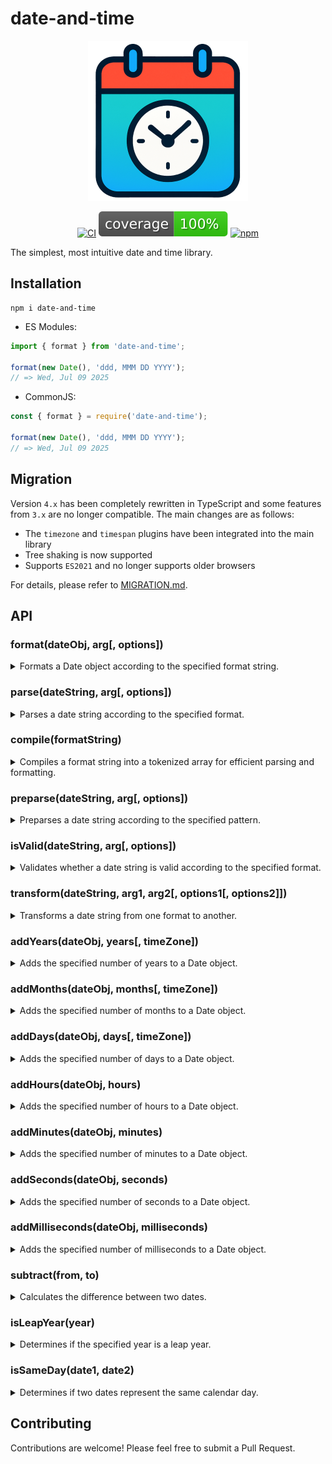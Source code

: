# date-and-time

<div align="center">
  <img src="https://raw.githubusercontent.com/knowledgecode/date-and-time/refs/heads/master/logo.png" alt="date-and-time" width="256">
</div>

<div align="center">

[![CI](https://github.com/knowledgecode/date-and-time/actions/workflows/test.yml/badge.svg)](https://github.com/knowledgecode/date-and-time/actions/workflows/test.yml)
[![Coverage](https://raw.githubusercontent.com/knowledgecode/date-and-time/refs/heads/master/.github/badges/coverage.svg)](https://github.com/knowledgecode/date-and-time/actions/workflows/test.yml)
[![npm](https://img.shields.io/npm/v/date-and-time)](https://www.npmjs.com/package/date-and-time)

</div>

The simplest, most intuitive date and time library.

## Installation

```shell
npm i date-and-time
```

- ES Modules:

```typescript
import { format } from 'date-and-time';

format(new Date(), 'ddd, MMM DD YYYY');
// => Wed, Jul 09 2025
```

- CommonJS:

```typescript
const { format } = require('date-and-time');

format(new Date(), 'ddd, MMM DD YYYY');
// => Wed, Jul 09 2025
```

## Migration

Version `4.x` has been completely rewritten in TypeScript and some features from `3.x` are no longer compatible. The main changes are as follows:

- The `timezone` and `timespan` plugins have been integrated into the main library
- Tree shaking is now supported
- Supports `ES2021` and no longer supports older browsers

For details, please refer to [MIGRATION.md](https://github.com/knowledgecode/date-and-time/blob/master/docs/MIGRATION.md).

## API

### format(dateObj, arg[, options])

<details>
<summary>Formats a Date object according to the specified format string.</summary>

- dateObj
  - type: `Date`
  - The Date object to format
- arg
  - type: `string | CompiledObject`
  - The format string or compiled object to match against the Date object
- [options]
  - type: `FormatterOptions`
  - Optional formatter options for customization

```typescript
import { format } from 'date-and-time';
import Tokyo from 'date-and-time/timezones/Asia/Tokyo';
import ja from 'date-and-time/locales/ja';

const now = new Date();

format(now, 'YYYY/MM/DD HH:mm:ss');
// => 2015/01/01 23:14:05

format(now, 'ddd, MMM DD YYYY');
// => Thu, Jan 01 2015

format(now, 'ddd, MMM DD YYYY hh:mm A [GMT]Z', { timeZone: 'UTC' });
// => Fri, Jan 02 2015 07:14 AM GMT+0000

format(now, 'YYYY年MMMM月D日dddd Ah:mm:ss [GMT]Z', { timeZone: Tokyo, locale: ja });
// => 2015年1月2日金曜日 午後4:14:05 GMT+0900
```

The tokens available for use in the format string specified as the second argument and their meanings are as follows:

| Token    | Meaning                                     | Output Examples       |
|:---------|:--------------------------------------------|:----------------------|
| YYYY     | 4-digit year                                | 0999, 2015            |
| YY       | 2-digit year                                | 99, 01, 15            |
| Y        | Year without zero padding                   | 2, 44, 888, 2015      |
| MMMM     | Full month name                             | January, December     |
| MMM      | Short month name                            | Jan, Dec              |
| MM       | Month                                       | 01, 12                |
| M        | Month without zero padding                  | 1, 12                 |
| DD       | Day                                         | 02, 31                |
| D        | Day without zero padding                    | 2, 31                 |
| dddd     | Full day name                               | Friday, Sunday        |
| ddd      | Short day name                              | Fri, Sun              |
| dd       | Very short day name                         | Fr, Su                |
| HH       | Hour in 24-hour format                      | 23, 08                |
| H        | Hour in 24-hour format without zero padding | 23, 8                 |
| hh       | Hour in 12-hour format                      | 11, 08                |
| h        | Hour in 12-hour format without zero padding | 11, 8                 |
| A        | Uppercase AM/PM                             | AM, PM                |
| AA       | Uppercase AM/PM (with periods)              | A.M., P.M.            |
| a        | Lowercase AM/PM                             | am, pm                |
| aa       | Lowercase AM/PM (with periods)              | a.m., p.m.            |
| mm       | Minutes                                     | 14, 07                |
| m        | Minutes without zero padding                | 14, 7                 |
| ss       | Seconds                                     | 05, 10                |
| s        | Seconds without zero padding                | 5, 10                 |
| SSS      | 3-digit milliseconds                        | 753, 022              |
| SS       | 2-digit milliseconds                        | 75, 02                |
| S        | 1-digit milliseconds                        | 7, 0                  |
| Z        | Timezone offset                             | +0100, -0800          |
| ZZ       | Timezone offset with colon                  | +01:00, -08:00        |

Additionally, by importing plugins, you can use the following tokens. For details, please refer to [PLUGINS.md](https://github.com/knowledgecode/date-and-time/blob/master/docs/PLUGINS.md).

| Token    | Meaning                                     | Output Examples       |
|:---------|:--------------------------------------------|:----------------------|
| DDD      | Ordinal representation of day               | 1st, 2nd, 3rd         |
| z        | Short timezone name                         | PST, EST              |
| zz       | Long timezone name                          | Pacific Standard Time |

The breakdown of `FormatterOptions` that can be specified as the third argument is as follows:

<details>
<summary><strong>hour12</strong></summary>

- type: `h11 | h12`
- default: `h12`
- The hour format to use for formatting. This is used when the hour is in 12-hour format. It can be `h11` for 11-hour format or `h12` for 12-hour format.

```typescript
format(now, 'dddd, MMMM D, YYYY [at] h:mm:ss.SSS A [GMT]ZZ', { hour12: 'h11' });
// Wednesday, July 23, 2025 at 0:12:54.814 AM GMT-07:00
```

</details>

<details>
<summary><strong>hour24</strong></summary>

- type: `h23 | h24`
- default: `h23`
- The hour format to use for formatting. This is used when the hour is in 24-hour format. It can be `h23` for 23-hour format or `h24` for 24-hour format.

```typescript
format(now, 'dddd, MMMM D, YYYY [at] H:mm:ss.SSS [GMT]ZZ', { hour24: 'h24' });
// => Wednesday, July 23, 2025 at 24:12:54.814 GMT-07:00
```

</details>

<details>
<summary><strong>numeral</strong></summary>

- type: `Numeral`
- default: `latn`
- The numeral system to use for formatting numbers. This is an object that provides methods to encode and decode numbers in the specified numeral system.

```typescript
import arab from 'date-and-time/numerals/arab';

format(now, 'DD/MM/YYYY', { numeral: arab });
// => ٠٨/٠٧/٢٠٢٥
```

Currently, the following numeral systems are supported:

- `arab`
- `arabext`
- `beng`
- `latn`
- `mymr`

</details>

<details>
<summary><strong>calendar</strong></summary>

- type: `buddhist | gregory`
- default: `gregory`
- The calendar system to use for formatting dates. This can be `buddhist` for Buddhist calendar or `gregory` for Gregorian calendar.

```typescript
format(now, 'dddd, MMMM D, YYYY', { calendar: 'buddhist' });
// => Wednesday, July 23, 2568
```

</details>

<details>
<summary><strong>timeZone</strong></summary>

- type: `TimeZone | UTC`
- default: `undefined`
- The time zone to use for formatting dates and times. This can be a specific time zone object or `UTC` to use Coordinated Universal Time. If not specified, it defaults to undefined, which means the local time zone will be used.

```typescript
import New_York from 'date-and-time/timezones/America/New_York';

format(now, 'dddd, MMMM D, YYYY [at] H:mm:ss.SSS [GMT]ZZ', { timeZone: New_York });
// => Wednesday, July 23, 2025 at 3:28:27.443 GMT-04:00
```

</details>

<details>
<summary><strong>locale</strong></summary>

- type: `Locale`
- default: `en`
- The locale to use for formatting dates and times. This is an object that provides methods to get localized month names, day names, and meridiems.

```typescript
import es from 'date-and-time/locales/es';

format(now, 'dddd, D [de] MMMM [de] YYYY, h:mm:ss.SSS aa [GMT]ZZ', { locale: es });
// => miércoles, 23 de julio de 2025, 12:38:08,533 a.m. GMT-07:00
```

<details>
<summary>Currently, the following locales are supported:</summary>

- `ar` (Arabic)
- `az` (Azerbaijani)
- `bn` (Bengali)
- `cs` (Czech)
- `da` (Danish)
- `de` (German)
- `el` (Greek)
- `en` (English)
- `es` (Spanish)
- `fa` (Persian)
- `fi` (Finnish)
- `fr` (French)
- `he` (Hebrew)
- `hi` (Hindi)
- `hu` (Hungarian)
- `id` (Indonesian)
- `it` (Italian)
- `ja` (Japanese)
- `ko` (Korean)
- `ms` (Malay)
- `my` (Burmese)
- `nl` (Dutch)
- `no` (Norwegian)
- `pl` (Polish)
- `pt-BR` (Brazilian Portuguese)
- `pt-PT` (European Portuguese)
- `ro` (Romanian)
- `ru` (Russian)
- `rw` (Kinyarwanda)
- `sr-Cyrl` (Serbian Cyrillic)
- `sr-Latn` (Serbian Latin)
- `sv` (Swedish)
- `ta` (Tamil)
- `th` (Thai)
- `tr` (Turkish)
- `uk` (Ukrainian)
- `uz-Cyrl` (Uzbek Cyrillic)
- `uz-Latn` (Uzbek Latin)
- `vi` (Vietnamese)
- `zh-Hans` (Simplified Chinese)
- `zh-Hant` (Traditional Chinese)

</details>
</details>

#### Notes

<details open>
<summary><strong>Comments</strong></summary>

Parts of the format string enclosed in brackets are output as-is, regardless of whether they are valid tokens.

```typescript
format(new Date(), 'DD-[MM]-YYYY');     // => '02-MM-2015'
format(new Date(), '[DD-[MM]-YYYY]');   // => 'DD-[MM]-YYYY'
```

</details>

<details open>
<summary><strong>Output as UTC timezone</strong></summary>

To output date and time as UTC timezone, specify the string `UTC` in the `timeZone` property of `FormatterOptions`.

```typescript
format(new Date(), 'hh:mm A [GMT]Z');
// => '12:14 PM GMT-0700'

format(new Date(), 'hh:mm A [GMT]Z', { timeZone: 'UTC' });
// => '07:14 AM GMT+0000'
```

</details>
</details>

### parse(dateString, arg[, options])

<details>
<summary>Parses a date string according to the specified format.</summary>

- dateString
  - type: `string`
  - The date string to parse
- arg
  - type: `string | CompiledObject`
  - The format string or compiled object to match against the date string
- [options]
  - type: `ParserOptions`
  - Optional parser options for customization

```typescript
import { parse } from 'date-and-time';
import Paris from 'date-and-time/timezones/Europe/Paris';
import fr from 'date-and-time/locales/fr';

parse('2015/01/02 23:14:05', 'YYYY/MM/DD HH:mm:ss');
// => Jan 02 2015 23:14:05 GMT-0800

parse('02-01-2015', 'DD-MM-YYYY');
// => Jan 02 2015 00:00:00 GMT-0800

parse('11:14:05 PM', 'h:mm:ss A', { timeZone: 'UTC' });
// => Jan 02 1970 23:14:05 GMT+0000

parse(
  '02 janv. 2015, 11:14:05 PM', 'DD MMM YYYY, h:mm:ss A',
  { timeZone: Paris, locale: fr }
);
// => Jan 02 2015 23:14:05 GMT+0100

parse('Jam 1 2017', 'MMM D YYYY');
// => Invalid Date
```

The tokens available for use in the format string specified as the second argument and their meanings are as follows:

| Token     | Meaning                                     | Input Examples      |
|:----------|:--------------------------------------------|:--------------------|
| YYYY      | 4-digit year                                | 0999, 2015          |
| Y         | Year without zero padding                   | 2, 44, 88, 2015     |
| MMMM      | Full month name                             | January, December   |
| MMM       | Short month name                            | Jan, Dec            |
| MM        | Month                                       | 01, 12              |
| M         | Month without zero padding                  | 1, 12               |
| DD        | Day                                         | 02, 31              |
| D         | Day without zero padding                    | 2, 31               |
| HH        | Hour in 24-hour format                      | 23, 08              |
| H         | Hour in 24-hour format without zero padding | 23, 8               |
| hh        | Hour in 12-hour format                      | 11, 08              |
| h         | Hour in 12-hour format without zero padding | 11, 8               |
| A         | Uppercase AM/PM                             | AM, PM              |
| AA        | Uppercase AM/PM (with periods)              | A.M., P.M.          |
| a         | Lowercase AM/PM                             | am, pm              |
| aa        | Lowercase AM/PM (with periods)              | a.m., p.m.          |
| mm        | Minutes                                     | 14, 07              |
| m         | Minutes without zero padding                | 14, 7               |
| ss        | Seconds                                     | 05, 10              |
| s         | Seconds without zero padding                | 5, 10               |
| SSS       | 3-digit milliseconds                        | 753, 022            |
| SS        | 2-digit milliseconds                        | 75, 02              |
| S         | 1-digit milliseconds                        | 7, 0                |
| Z         | Timezone offset                             | +0100, -0800        |
| ZZ        | Timezone offset with colon                  | +01:00, -08:00      |

Additionally, by importing plugins, you can use the following tokens. For details, please refer to [PLUGINS.md](https://github.com/knowledgecode/date-and-time/blob/master/docs/PLUGINS.md).

| Token     | Meaning                                    | Input Examples       |
|:----------|:-------------------------------------------|:---------------------|
| YY        | 2-digit year                               | 90, 00, 08, 19       |
| DDD       | Ordinal representation of day              | 1st, 2nd, 3rd        |
| dddd      | Full day name                              | Friday, Sunday       |
| ddd       | Short day name                             | Fri, Sun             |
| dd        | Very short day name                        | Fr, Su               |
| SSSSSS    | 6-digit milliseconds                       | 123456, 000001       |
| SSSSS     | 5-digit milliseconds                       | 12345, 00001         |
| SSSS      | 4-digit milliseconds                       | 1234, 0001           |
| fff       | 3-digit microseconds                       | 753, 022             |
| ff        | 2-digit microseconds                       | 75, 02               |
| f         | 1-digit microseconds                       | 7, 0                 |
| SSSSSSSSS | 9-digit milliseconds                       | 123456789, 000000001 |
| SSSSSSSS  | 8-digit milliseconds                       | 12345678, 00000001   |
| SSSSSSS   | 7-digit milliseconds                       | 1234567, 0000001     |
| FFF       | 3-digit nanoseconds                        | 753, 022             |
| FF        | 2-digit nanoseconds                        | 75, 02               |
| F         | 1-digit nanoseconds                        | 7, 0                 |

The breakdown of `ParserOptions` that can be specified as the third argument is as follows:

<details>
<summary><strong>hour12</strong></summary>

- type: `h11 | h12`
- default: `h12`
- The hour format to use for parsing. This is used when the hour is in 12-hour format. It can be `h11` for 11-hour format (0 - 11) or `h12` for 12-hour format (1 - 12).

```typescript
parse('0:12:54 PM', 'h:mm:ss A', { hour12: 'h11' });
// => Jan 01 1970 12:12:54 GMT-0800
```

</details>

<details>
<summary><strong>hour24</strong></summary>

- type: `h23 | h24`
- default: `h23`
- The hour format to use for parsing. This is used when the hour is in 24-hour format. It can be `h23` for 23-hour format (0 - 23) or `h24` for 24-hour format (1 - 24).

```typescript
parse('24:12:54', 'h:mm:ss', { hour24: 'h24' });
// => Jan 01 1970 00:12:54 GMT-0800
```

</details>

<details>
<summary><strong>numeral</strong></summary>

- type: `Numeral`
- default: `latn`
- The numeral system to use for parsing numbers. This is an object that provides methods to encode and decode numbers in the specified numeral system.

```typescript
import arab from 'date-and-time/numerals/arab';

parse('٠٨/٠٧/٢٠٢٥', 'DD/MM/YYYY', { numeral: arab });
// => July 09 2025 00:00:00 GMT-0700
```

Currently, the following numeral systems are supported:

- `arab`
- `arabext`
- `beng`
- `latn`
- `mymr`

</details>

<details>
<summary><strong>calendar</strong></summary>

- type: `buddhist | gregory`
- default: `gregory`
- The calendar system to use for parsing dates. This can be `buddhist` for Buddhist calendar or `gregory` for Gregorian calendar.

```typescript
parse('July 09 2025', 'MMMM DD YYYY', { calendar: 'buddhist' });
// => July 09 1482 00:00:00 GMT-0752
// Note: Buddhist calendar is 543 years ahead of Gregorian calendar,
// so 2025 BE (Buddhist Era) equals 1482 CE (Common Era)
```

</details>

<details>
<summary><strong>ignoreCase</strong></summary>

- type: `boolean`
- default: `false`
- Whether to ignore case when matching strings. This is useful for matching month names, day names, and meridiems in a case-insensitive manner. If true, the parser will convert both the input string and the strings in the locale to lowercase before matching.

```typescript
parse('july 09 2025', 'MMMM DD YYYY', { ignoreCase: true });
// => July 09 2025 00:00:00 GMT-0700
```

</details>

<details>
<summary><strong>timeZone</strong></summary>

- type: `TimeZone | UTC`
- default: `undefined`
- The time zone to use for parsing dates and times. This can be a specific time zone object or `UTC` to use Coordinated Universal Time. If not specified, it defaults to undefined, which means the local time zone will be used.

```typescript
import New_York from 'date-and-time/timezones/America/New_York';

parse('July 09 2025, 12:34:56', 'MMMM D YYYY, H:mm:ss', { timeZone: New_York });
// => July 09 2025 09:34:56 GMT-0700 (July 09 2025 12:34:56 GMT-0400)

parse('July 09 2025, 12:34:56', 'MMMM D YYYY, H:mm:ss', { timeZone: 'UTC' });
// => July 09 2025 05:34:56 GMT-0700 (July 09 2025 12:34:56 GMT+0000)
```

</details>

<details>
<summary><strong>locale</strong></summary>

- type: `Locale`
- default: `en`
- The locale to use for parsing dates and times. This is an object that provides methods to get localized month names, day names, and meridiems.

```typescript
import es from 'date-and-time/locales/es';

parse(
  '23 de julio de 2025, 12:38:08,533 a.m. GMT-07:00',
  'D [de] MMMM [de] YYYY, h:mm:ss,SSS aa [GMT]ZZ',
  { locale: es }
);
// => July 23 2025 12:38:08.533 GMT-0700
```

<details>
<summary>Currently, the following locales are supported:</summary>

- `ar` (Arabic)
- `az` (Azerbaijani)
- `bn` (Bengali)
- `cs` (Czech)
- `da` (Danish)
- `de` (German)
- `el` (Greek)
- `en` (English)
- `es` (Spanish)
- `fa` (Persian)
- `fi` (Finnish)
- `fr` (French)
- `he` (Hebrew)
- `hi` (Hindi)
- `hu` (Hungarian)
- `id` (Indonesian)
- `it` (Italian)
- `ja` (Japanese)
- `ko` (Korean)
- `ms` (Malay)
- `my` (Burmese)
- `nl` (Dutch)
- `no` (Norwegian)
- `pl` (Polish)
- `pt-BR` (Brazilian Portuguese)
- `pt-PT` (European Portuguese)
- `ro` (Romanian)
- `ru` (Russian)
- `rw` (Kinyarwanda)
- `sr-Cyrl` (Serbian Cyrillic)
- `sr-Latn` (Serbian Latin)
- `sv` (Swedish)
- `ta` (Tamil)
- `th` (Thai)
- `tr` (Turkish)
- `uk` (Ukrainian)
- `uz-Cyrl` (Uzbek Cyrillic)
- `uz-Latn` (Uzbek Latin)
- `vi` (Vietnamese)
- `zh-Hans` (Simplified Chinese)
- `zh-Hant` (Traditional Chinese)

</details>
</details>

#### Notes

<details open>
<summary><strong>When parsing fails</strong></summary>

If this function fails to parse, it will return `Invalid Date`. Notice that the `Invalid Date` is a Date object, not `NaN` or `null`. You can tell whether the Date object is invalid as follows:

```typescript
const today = parse('Jam 1 2017', 'MMM D YYYY');

if (isNaN(today.getTime())) {
  console.error('Parsing failed');
}
```

</details>

<details open>
<summary><strong>Input as UTC timezone</strong></summary>

If the `dateString` does not contain a timezone offset and the `timeZone` property of the third argument is not specified, this function considers the `dateString` to be in the local timezone. If you want to process a `dateString` without a timezone offset as UTC timezone, set the string `UTC` to the `timeZone` property in the third argument. Note that the timezone offset contained in the `dateString` takes precedence over the `timeZone` property of the third argument.

```typescript
parse('11:14:05 PM', 'hh:mm:ss A');
// => Jan 1 1970 23:14:05 GMT-0800

parse('11:14:05 PM GMT+0000', 'hh:mm:ss A [GMT]Z');
// => Jan 1 1970 23:14:05 GMT+0000

parse('11:14:05 PM', 'hh:mm:ss A', { timeZone: 'UTC' });
// => Jan 1 1970 23:14:05 GMT+0000
```

</details>

<details open>
<summary><strong>Default Date Time</strong></summary>

Default date is `January 1, 1970`, time is `00:00:00.000`. Any date/time components not specified in the input string will be filled with these default values.

```typescript
parse('11:14:05 PM', 'hh:mm:ss A');
// => Jan 1 1970 23:14:05 GMT-0800

parse('Feb 2000', 'MMM YYYY');
// => Feb 1 2000 00:00:00 GMT-0800
```

</details>

<details open>
<summary><strong>Max Date / Min Date</strong></summary>

The parsable maximum date is `December 31, 9999`, and the minimum date is `January 1, 0001`.

```typescript
parse('Dec 31 9999', 'MMM D YYYY');
// => Dec 31 9999 00:00:00 GMT-0800

parse('Dec 31 10000', 'MMM D YYYY');
// => Invalid Date

parse('Jan 1 0001', 'MMM D YYYY');
// => Jan 1 0001 00:00:00 GMT-0800

parse('Jan 1 0000', 'MMM D YYYY');
// => Invalid Date
```

</details>

<details open>
<summary><strong>12-hour notation and Meridiem</strong></summary>

If you use the `hh` or `h` (12-hour) token, use it together with the `A` (meridiem) token to get the correct value.

```typescript
parse('11:14:05', 'hh:mm:ss');
// => Jan 1 1970 11:14:05 GMT-0800

parse('11:14:05 PM', 'hh:mm:ss A');
// => Jan 1 1970 23:14:05 GMT-0800
```

</details>

<details open>
<summary><strong>Token invalidation</strong></summary>

Any part of the given format string that you do not want to be recognized as a token should be enclosed in square brackets. They are considered comments and will not be parsed.

```typescript
parse('12 hours 34 minutes', 'HH hours mm minutes');
// => Invalid Date

parse('12 hours 34 minutes', 'HH [hours] mm [minutes]');
// => Jan 1 1970 12:34:00 GMT-0800
```

</details>

<details open>
<summary><strong>Wildcard</strong></summary>

Whitespace acts as a wildcard token. This token will skip parsing the corresponding parts of the date and time strings. This behavior is similar to enclosing part of a format string in square brackets (Token invalidation), but with the flexibility that the contents do not have to match exactly - only the character count needs to match between the format string and input string.

```typescript
// This will be an error.
parse('2015/01/02 11:14:05', 'YYYY/MM/DD');
// => Invalid Date

parse('2015/01/02 11:14:05', 'YYYY/MM/DD         ');
// => Jan 2 2015 00:00:00 GMT-0800
```

</details>

<details open>
<summary><strong>Ellipsis</strong></summary>

`...` token ignores subsequent corresponding date and time strings. Use this token only at the end of a format string. The above example can also be written like this:

```typescript
parse('2015/01/02 11:14:05', 'YYYY/MM/DD...');
// => Jan 2 2015 00:00:00 GMT-0800
```

</details>
</details>

### compile(formatString)

<details>
<summary>Compiles a format string into a tokenized array for efficient parsing and formatting.</summary>

- formatString
  - type: `string`
  - The format string to compile

If you are going to execute the `format`, `parse`, or `isValid` functions many times with one string format, it is recommended to precompile and reuse it for performance.

```typescript
import { compile, parse, format } from 'date-and-time';

const pattern = compile('MMM D YYYY h:m:s A');

parse('Mar 22 2019 2:54:21 PM', pattern);
parse('Jul 27 2019 4:15:24 AM', pattern);
parse('Dec 25 2019 3:51:11 AM', pattern);

format(new Date(), pattern);
// => Mar 16 2020 6:24:56 PM
```

</details>

### preparse(dateString, arg[, options])

<details>
<summary>Preparses a date string according to the specified pattern.</summary>

- dateString
  - type: `string`
  - The date string to preparse
- arg
  - type: `string | CompiledObject`
  - The pattern string or compiled object to match against the date string
- [options]
  - type: `ParserOptions`
  - Optional parser options

```typescript
import { preparse } from 'date-and-time';

preparse('Jan 2015 02 23:14:05 GMT-0800', 'MMM YYYY DD HH:mm:ss [GMT]Z');

{
  Y: 2015,      // Year
  M: 1,         // Month
  D: 2,         // Day
  H: 23,        // Hour (24-hour)
  m: 14,        // Minute
  s: 5,         // Second
  Z: 480,       // Timezone offset in minutes
  _index: 29,   // Current parsing position
  _length: 29,  // Total length of date string
  _match: 7     // Number of matched tokens
}
```

This date structure provides a parsing result. You will be able to tell from it how the date string was parsed (or why the parsing failed).

</details>

### isValid(dateString, arg[, options])

<details>
<summary>Validates whether a date string is valid according to the specified format.</summary>

- dateString
  - type: `string`
  - The date string to validate
- arg
  - type: `string | CompiledObject`
  - The format string or compiled object
- [options]
  - type: `ParserOptions`
  - Optional parser options

```typescript
isValid('2015/01/02 23:14:05', 'YYYY/MM/DD HH:mm:ss');  // => true
isValid('29-02-2015', 'DD-MM-YYYY');                    // => false
```

For details about `ParserOptions`, refer to the `parse` function section.

</details>

### transform(dateString, arg1, arg2[, options1[, options2]])

<details>
<summary>Transforms a date string from one format to another.</summary>

- dateString
  - type: `string`
  - The date string to transform
- arg1
  - type: `string | CompiledObject`
  - The format string or compiled object for parsing
- arg2
  - type: `string | CompiledObject`
  - The format string or compiled object for formatting
- [options1]
  - type: `ParserOptions`
  - Optional parser options
- [options2]
  - type: `FormatterOptions`
  - Optional formatter options

This is a syntactic sugar for combining `parse` and `format` processing to convert date formats in a single function. It converts `dateString` to `arg2` format. Actually, it parses the `dateString` in `arg1` format and then formats it in `arg2` format.

```typescript
import { transform } from 'date-and-time';
import New_York from 'date-and-time/timezones/America/New_York';
import Los_Angeles from 'date-and-time/timezones/America/Los_Angeles';

// Swap the order of month and day
transform('3/8/2020', 'D/M/YYYY', 'M/D/YYYY');
// => 8/3/2020

// Convert 24-hour format to 12-hour format
transform('13:05', 'HH:mm', 'hh:mm A');
// => 01:05 PM

// Convert EST to PST
transform(
  '3/8/2020 1:05 PM', 'D/M/YYYY h:mm A', 'D/M/YYYY h:mm A',
  { timeZone: New_York }, { timeZone: Los_Angeles }
);
// => 3/8/2020 10:05 AM
```

For details about `ParserOptions`, refer to the `parse` function section. For details about `FormatterOptions`, refer to the `format` function section.

</details>

### addYears(dateObj, years[, timeZone])

<details>
<summary>Adds the specified number of years to a Date object.</summary>

- dateObj
  - type: `Date`
  - The Date object to modify
- years
  - type: `number`
  - The number of years to add
- [timeZone]
  - type: `TimeZone | UTC`
  - Optional time zone object or `UTC`

```typescript
import { addYears } from 'date-and-time';
import Los_Angeles from 'date-and-time/timezones/America/Los_Angeles';

const now = new Date(2024, 2, 11, 1);   // => Mar 11 2024 01:00:00 GMT-07:00

addYears(now, 1, Los_Angeles);          // => Mar 11 2025 01:00:00 GMT-07:00
addYears(now, -1, Los_Angeles);         // => Mar 11 2023 01:00:00 GMT-08:00
```

Exceptional behavior of the calculation for the last day of the month:

```typescript
const now = new Date(Date.UTC(2020, 1, 29));    // => Feb 29 2020
const next = addYears(now, 1, 'UTC');           // => Feb 28 2021
const back = addYears(next, -1, 'UTC');         // => Feb 28 2020 (not the original date)
```

</details>

### addMonths(dateObj, months[, timeZone])

<details>
<summary>Adds the specified number of months to a Date object.</summary>

- dateObj
  - type: `Date`
  - The Date object to modify
- months
  - type: `number`
  - The number of months to add
- [timeZone]
  - type: `TimeZone | UTC`
  - Optional time zone object or `UTC`

```typescript
import { addMonths } from 'date-and-time';
import Los_Angeles from 'date-and-time/timezones/America/Los_Angeles';

const now = new Date(2024, 2, 11, 1);   // => Mar 11 2024 01:00:00 GMT-07:00

addMonths(now, 1, Los_Angeles);         // => Apr 11 2024 01:00:00 GMT-07:00
addMonths(now, -1, Los_Angeles);        // => Feb 11 2024 01:00:00 GMT-08:00
```

Exceptional behavior of the calculation for the last day of the month:

```typescript
const now = new Date(Date.UTC(2023, 0, 31));    // => Jan 31 2023
const apr = addMonths(now, 3, 'UTC');           // => Apr 30 2023
const feb = addMonths(apr, -2, 'UTC');          // => Feb 28 2023
```

</details>

### addDays(dateObj, days[, timeZone])

<details>
<summary>Adds the specified number of days to a Date object.</summary>

- dateObj
  - type: `Date`
  - The Date object to modify
- days
  - type: `number`
  - The number of days to add
- [timeZone]
  - type: `TimeZone | UTC`
  - Optional time zone object or `UTC`

```typescript
import { addDays } from 'date-and-time';
import Los_Angeles from 'date-and-time/timezones/America/Los_Angeles';

const now = new Date(2024, 2, 11, 1);   // => Mar 11 2024 01:00:00 GMT-07:00

addDays(now, 1, Los_Angeles);           // => Mar 12 2024 01:00:00 GMT-07:00
addDays(now, -1, Los_Angeles);          // => Mar 10 2024 01:00:00 GMT-08:00
```

</details>

### addHours(dateObj, hours)

<details>
<summary>Adds the specified number of hours to a Date object.</summary>

- dateObj
  - type: `Date`
  - The Date object to modify
- hours
  - type: `number`
  - The number of hours to add

```typescript
import { addHours } from 'date-and-time';

const now = new Date(2025, 6, 24);  // => Jul 24 2025 00:00:00

addHours(now, -1);                  // => Jul 23 2025 23:00:00
```

</details>

### addMinutes(dateObj, minutes)

<details>
<summary>Adds the specified number of minutes to a Date object.</summary>

- dateObj
  - type: `Date`
  - The Date object to modify
- minutes
  - type: `number`
  - The number of minutes to add

```typescript
import { addMinutes } from 'date-and-time';

const now = new Date(2025, 6, 24);  // => Jul 24 2025 00:00:00

addMinutes(now, 2);                 // => Jul 24 2025 00:02:00
```

</details>

### addSeconds(dateObj, seconds)

<details>
<summary>Adds the specified number of seconds to a Date object.</summary>

- dateObj
  - type: `Date`
  - The Date object to modify
- seconds
  - type: `number`
  - The number of seconds to add

```typescript
import { addSeconds } from 'date-and-time';

const now = new Date(2025, 6, 24);  // => Jul 24 2025 00:00:00

addSeconds(now, -3);                // => Jul 23 2025 23:59:57
```

</details>

### addMilliseconds(dateObj, milliseconds)

<details>
<summary>Adds the specified number of milliseconds to a Date object.</summary>

- dateObj
  - type: `Date`
  - The Date object to modify
- milliseconds
  - type: `number`
  - The number of milliseconds to add

```typescript
import { addMilliseconds } from 'date-and-time';

const now = new Date(2025, 6, 24);  // => Jul 24 2025 00:00:00.000

addMilliseconds(now, 123);          // => Jul 24 2025 00:00:00.123
```

</details>

### subtract(from, to)

<details>
<summary>Calculates the difference between two dates.</summary>

- from
  - type: `Date`
  - The first Date object
- to
  - type: `Date`
  - The second Date object

Returns a `Duration` instance with methods to get the difference in various units.

```typescript
import { subtract } from 'date-and-time';

const yesterday = new Date(2015, 0, 1);
const today = new Date(2015, 0, 2, 3, 4, 5, 6);

const duration = subtract(yesterday, today);

duration.toDays().value;            // => 1.127835...
duration.toHours().value;           // => 27.068057...
duration.toMinutes().value;         // => 1624.083433...
duration.toSeconds().value;         // => 97445.006
duration.toMilliseconds().value;    // => 97445006
duration.toMicroseconds().value;    // => 97445006000
duration.toNanoseconds().value;     // => 97445006000000
```

#### Duration

The `Duration` object can be directly created not only as a return value of the `subtract` function, but also by passing any numeric value (milliseconds) as a constructor argument.

```typescript
import { Duration } from 'date-and-time';

const duration = new Duration(123);

duration.toSeconds().value; // => 0.123
```

<details>
<summary><strong>toDays()</strong></summary>

This method calculates the number of days in the duration and returns a descriptor that includes the value in days, a format method for custom formatting, and a toParts method that returns an object with the parts of the duration.

```typescript
duration.toDays().value;
// => 1.127835...

duration.toDays().format('D[day], H:mm:ss.SSSfffFFF');
// => 1day, 3:04:05.006000000

duration.toDays().toParts();
// => { days: 1, hours: 3, minutes: 4, seconds: 5, ... }
```

</details>

<details>
<summary><strong>toHours()</strong></summary>

This method calculates the number of hours in the duration and returns a descriptor that includes the value in hours, a format method for custom formatting, and a toParts method that returns an object with the parts of the duration.

```typescript
duration.toHours().value;
// => 27.068057...

duration.toHours().format('H:mm:ss.SSSfffFFF');
// => 27:04:05.006000000

duration.toHours().toParts();
// => { hours: 27, minutes: 4, seconds: 5, ... }
```

</details>

<details>
<summary><strong>toMinutes()</strong></summary>

This method calculates the number of minutes in the duration and returns a descriptor that includes the value in minutes, a format method for custom formatting, and a toParts method that returns an object with the parts of the duration.

```typescript
duration.toMinutes().value;
// => 1624.083433...

duration.toMinutes().format('m[min] ss.SSSfffFFF');
// => 1624min 05.006000000

duration.toMinutes().toParts();
// => { minutes: 1624, seconds: 5, milliseconds: 6, ... }
```

</details>

<details>
<summary><strong>toSeconds()</strong></summary>

This method calculates the number of seconds in the duration and returns a descriptor that includes the value in seconds, a format method for custom formatting, and a toParts method that returns an object with the parts of the duration.

```typescript
duration.toSeconds().value;
// => 97445.006

duration.toSeconds().format('s[sec] SSSfffFFF');
// => 97445sec 006000000

duration.toSeconds().toParts();
// => { seconds: 97445, milliseconds: 6, microseconds: 0, ... }
```

</details>

<details>
<summary><strong>toMilliseconds()</strong></summary>

This method calculates the number of milliseconds in the duration and returns a descriptor that includes the value in milliseconds, a format method for custom formatting, and a toParts method that returns an object with the parts of the duration.

```typescript
duration.toMilliseconds().value;
// => 97445006

duration.toMilliseconds().format('S.fffFFF');
// => 97445006.000000

duration.toMilliseconds().toParts();
// => { milliseconds: 97445006, microseconds: 0, nanoseconds: 0 }
```

</details>

<details>
<summary><strong>toMicroseconds()</strong></summary>

This method calculates the number of microseconds in the duration and returns a descriptor that includes the value in microseconds, a format method for custom formatting, and a toParts method that returns an object with the microseconds and nanoseconds parts.

```typescript
duration.toMicroseconds().value;
// => 97445006000

duration.toMicroseconds().format('f.FFF');
// => 97445006000.000

duration.toMicroseconds().toParts();
// => { microseconds: 97445006000, nanoseconds: 0 }
```

</details>

<details>
<summary><strong>toNanoseconds()</strong></summary>

This method calculates the number of nanoseconds in the duration and returns a descriptor that includes the value in nanoseconds, a format method for custom formatting, and a toParts method that returns an object with the nanoseconds part.

```typescript
duration.toNanoseconds().value;
// => 97445006000000

duration.toNanoseconds().format('F[ns]');
// => 97445006000000ns

duration.toNanoseconds().toParts();
// => { nanoseconds: 97445006000000 }
```

</details>

#### DurationDescriptor

##### value

The value of the duration in the respective unit.

##### format(formatString[, numeral])

<details>
<summary>Formats the duration according to the provided format string.</summary>

- formatString
  - type: `string`
  - The format string to use for formatting
- [numeral]
  - type: `Numeral`
  - default: `latn`
  - Optional numeral object for number formatting

The tokens available for use in the format string specified as the first argument and their meanings are as follows. However, tokens for units larger than the `DurationDescriptor` cannot be used. For example, in the case of a `DurationDescriptor` obtained by the `toHours` method, the `D` token representing days cannot be used. For a `DurationDescriptor` obtained by the `toNanoseconds` method, only the `F` token representing nanoseconds can be used.

| Token    | Meaning                            |
|:---------|:-----------------------------------|
| D        | Days                               |
| H        | Hours                              |
| m        | Minutes                            |
| s        | Seconds                            |
| S        | Milliseconds                       |
| f        | Microseconds                       |
| F        | Nanoseconds                        |

What makes the format string in `DurationDescriptor` different from others is that repeating the same token produces a zero-padding effect. For example, formatting `1 day` with `DDDD` results in an output of `0001`.

</details>

##### toParts()

<details>
<summary>Converts the duration to an object containing the parts of the duration in the respective unit.</summary>

```typescript
{
  days: 1,
  hours: 3,
  minutes: 4,
  seconds: 5,
  milliseconds: 6,
  microseconds: 0,
  nanoseconds: 0
}
```

</details>

#### Notes

<details open>
<summary><strong>Negative Duration</strong></summary>

When the `value` becomes negative, there are slight differences in the output results of the `format` method and the `toParts` method. In the `format` method, only the largest unit in the `DurationDescriptor`, for example, only the `D` token in the case of a `DurationDescriptor` obtained by the `toDays` method, gets a minus sign, while in the `toParts` method, all units get a minus sign.

```typescript
duration.toDays().value;
// => -1.127835...

duration.toDays().format('D[day], H:mm:ss.SSSfffFFF');
// => -1day, 3:04:05.006000000

duration.toDays().toParts();
// => { days: -1, hours: -3, minutes: -4, seconds: -5, ... }
```

</details>

<details open>
<summary><strong>Negative Zero</strong></summary>

The `format` method may output `-0`. For example, when the value of a `DurationDescriptor` obtained by the `toDays` method is a negative decimal less than 1, using the `D` token in the `format` method outputs `-0`.

```typescript
duration.toDays().value;
// => -0.127835...

duration.toDays().format('D[day], H:mm:ss.SSSfffFFF');
// => -0day, 3:04:05.006000000

duration.toDays().toParts();
// => { days: 0, hours: -3, minutes: -4, seconds: -5, ... }
```

</details>
</details>

### isLeapYear(year)

<details>
<summary>Determines if the specified year is a leap year.</summary>

- year
  - type: `number`
  - The year to check

```typescript
import { isLeapYear } from 'date-and-time';

isLeapYear(2015);   // => false
isLeapYear(2012);   // => true
```

</details>

### isSameDay(date1, date2)

<details>
<summary>Determines if two dates represent the same calendar day.</summary>

- date1
  - type: `Date`
  - The first date to compare
- date2
  - type: `Date`
  - The second date to compare

```typescript
import { isSameDay } from 'date-and-time';

const date1 = new Date(2017, 0, 2, 0);          // Jan 2 2017 00:00:00
const date2 = new Date(2017, 0, 2, 23, 59);     // Jan 2 2017 23:59:00
const date3 = new Date(2017, 0, 1, 23, 59);     // Jan 1 2017 23:59:00

isSameDay(date1, date2);    // => true
isSameDay(date1, date3);    // => false
```

</details>

## Contributing

Contributions are welcome! Please feel free to submit a Pull Request.
